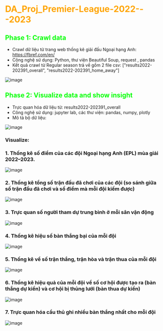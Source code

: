 #  <span style="color:orange">DA_Proj_Premier-League-2022---2023</span>
##  <span style="color:#00ff00">Phase 1: Crawl data</span>
  * Crawl dữ liệu từ trang web thống kê giải đấu Ngoại hạng Anh: https://fbref.com/en/
  * Công nghệ sử dụng: Python, thư viện Beautiful Soup, request , pandas
  * Kết quả crawl từ Regular season trả về gồm 2 file csv: ["results2022-202391_overall", "results2022-202391_home_away"]
    
  ![image](https://github.com/HaHuuLuong/DA_Proj_Premier-League-2022-2023/assets/92995259/255fa413-015e-495d-944e-3289794f6853)


##  <span style="color:#00ff00">Phase 2: Visualize data and show insight</span>
  * Trực quan hóa dữ liệu từ: results2022-202391_overall
  * Công nghệ sử dụng: jupyter lab, các thư viện: pandas, numpy, plotly
  * Mô tả bộ dữ liệu:
    
 ![image](https://github.com/HaHuuLuong/DA_Proj_Premier-League-2022-2023/assets/92995259/44c86bd0-96e3-4e9a-9666-b21f8a46531b)

### Visualize:
### 1. Thống kê số điểm của các đội Ngoại hạng Anh (EPL) mùa giải 2022–2023.
![image](https://github.com/HaHuuLuong/DA_Proj_Premier-League-2022-2023/assets/92995259/09031575-9444-491c-89d5-90d4c7396100)

### 2. Thống kê tổng số trận đấu đã chơi của các đội (so sánh giữa số trận đấu đã chơi và số điểm mà mỗi đội kiếm được)
![image](https://github.com/HaHuuLuong/DA_Proj_Premier-League-2022-2023/assets/92995259/2b9c1bc2-46a8-4eda-8c9f-2fb8ac7c0bf2)


### 3. Trực quan số người tham dự trung bình ở mỗi sân vận động
![image](https://github.com/HaHuuLuong/DA_Proj_Premier-League-2022-2023/assets/92995259/3477cf00-4a28-4f80-866e-7384f762c440)

### 4. Thống kê hiệu số bàn thắng bại của mỗi đội
![image](https://github.com/HaHuuLuong/DA_Proj_Premier-League-2022-2023/assets/92995259/5c69e6c0-0fb0-443f-8605-e8f2ed58dead)

### 5. Thống kê về số trận thắng, trận hòa và trận thua của mỗi đội
![image](https://github.com/HaHuuLuong/DA_Proj_Premier-League-2022-2023/assets/92995259/f78ebe76-c90e-4c94-8eba-e5de00455192)

### 6. Thống kê hiệu quả của mỗi đội về số cơ hội được tạo ra (bàn thắng dự kiến) và cơ hội bị thủng lưới (bàn thua dự kiến)
![image](https://github.com/HaHuuLuong/DA_Proj_Premier-League-2022-2023/assets/92995259/c3f0ffc3-66e5-45b9-a4b5-bffa6eccfbcf)

### 7. Trực quan hóa cầu thủ ghi nhiều bàn thắng nhất cho mỗi đội 
![image](https://github.com/HaHuuLuong/DA_Proj_Premier-League-2022-2023/assets/92995259/7400247d-269f-476b-aec8-30cdc42946a6)
